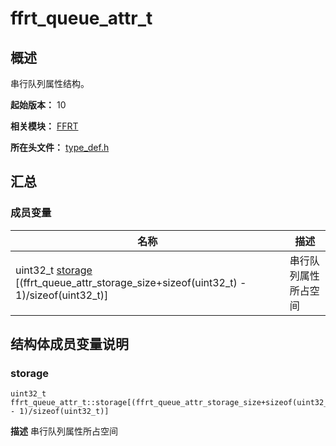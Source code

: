# ffrt_queue_attr_t


## 概述

串行队列属性结构。

**起始版本：** 10

**相关模块：** [FFRT](_f_f_r_t.md)

**所在头文件：** [type_def.h](type__def_8h.md)

## 汇总


### 成员变量

| 名称 | 描述 | 
| -------- | -------- |
| uint32_t [storage](#storage) [(ffrt_queue_attr_storage_size+sizeof(uint32_t) - 1)/sizeof(uint32_t)] | 串行队列属性所占空间  | 


## 结构体成员变量说明


### storage

```
uint32_t ffrt_queue_attr_t::storage[(ffrt_queue_attr_storage_size+sizeof(uint32_t) - 1)/sizeof(uint32_t)]
```
**描述**
串行队列属性所占空间
